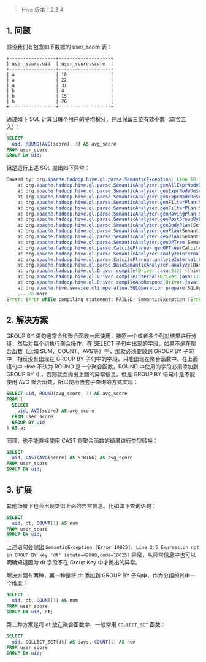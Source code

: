 
> Hive 版本：2.3.4

## 1. 问题

假设我们有包含如下数据的 user_score 表：

```
+-----------------+-------------------+
| user_score.uid  | user_score.score  |
+-----------------+-------------------+
| a               | 10                |
| a               | 22                |
| a               | 31                |
| b               | 4                 |
| b               | 15                |
| b               | 26                |
+-----------------+-------------------+
```

通过如下 SQL 计算出每个用户的平均积分，并且保留三位有效小数（四舍五入）：
```sql
SELECT
  uid, ROUND(AVG(score), 3) AS avg_score
FROM user_score
GROUP BY uid;
```

但是运行上述 SQL 抛出如下异常：
```java
Caused by: org.apache.hadoop.hive.ql.parse.SemanticException: Line 18:7 Expression not in GROUP BY key '20'
	at org.apache.hadoop.hive.ql.parse.SemanticAnalyzer.genAllExprNodeDesc(SemanticAnalyzer.java:11620) ~[hive-exec-2.3.4.jar:2.3.4]
	at org.apache.hadoop.hive.ql.parse.SemanticAnalyzer.genExprNodeDesc(SemanticAnalyzer.java:11568) ~[hive-exec-2.3.4.jar:2.3.4]
	at org.apache.hadoop.hive.ql.parse.SemanticAnalyzer.genExprNodeDesc(SemanticAnalyzer.java:11536) ~[hive-exec-2.3.4.jar:2.3.4]
	at org.apache.hadoop.hive.ql.parse.SemanticAnalyzer.genFilterPlan(SemanticAnalyzer.java:3303) ~[hive-exec-2.3.4.jar:2.3.4]
	at org.apache.hadoop.hive.ql.parse.SemanticAnalyzer.genFilterPlan(SemanticAnalyzer.java:3283) ~[hive-exec-2.3.4.jar:2.3.4]
	at org.apache.hadoop.hive.ql.parse.SemanticAnalyzer.genHavingPlan(SemanticAnalyzer.java:3066) ~[hive-exec-2.3.4.jar:2.3.4]
	at org.apache.hadoop.hive.ql.parse.SemanticAnalyzer.genPostGroupByBodyPlan(SemanticAnalyzer.java:9681) ~[hive-exec-2.3.4.jar:2.3.4]
	at org.apache.hadoop.hive.ql.parse.SemanticAnalyzer.genBodyPlan(SemanticAnalyzer.java:9644) ~[hive-exec-2.3.4.jar:2.3.4]
	at org.apache.hadoop.hive.ql.parse.SemanticAnalyzer.genPlan(SemanticAnalyzer.java:10549) ~[hive-exec-2.3.4.jar:2.3.4]
	at org.apache.hadoop.hive.ql.parse.SemanticAnalyzer.genPlan(SemanticAnalyzer.java:10427) ~[hive-exec-2.3.4.jar:2.3.4]
	at org.apache.hadoop.hive.ql.parse.SemanticAnalyzer.genOPTree(SemanticAnalyzer.java:11125) ~[hive-exec-2.3.4.jar:2.3.4]
	at org.apache.hadoop.hive.ql.parse.CalcitePlanner.genOPTree(CalcitePlanner.java:481) ~[hive-exec-2.3.4.jar:2.3.4]
	at org.apache.hadoop.hive.ql.parse.SemanticAnalyzer.analyzeInternal(SemanticAnalyzer.java:11138) ~[hive-exec-2.3.4.jar:2.3.4]
	at org.apache.hadoop.hive.ql.parse.CalcitePlanner.analyzeInternal(CalcitePlanner.java:286) ~[hive-exec-2.3.4.jar:2.3.4]
	at org.apache.hadoop.hive.ql.parse.BaseSemanticAnalyzer.analyze(BaseSemanticAnalyzer.java:258) ~[hive-exec-2.3.4.jar:2.3.4]
	at org.apache.hadoop.hive.ql.Driver.compile(Driver.java:512) ~[hive-exec-2.3.4.jar:2.3.4]
	at org.apache.hadoop.hive.ql.Driver.compileInternal(Driver.java:1317) ~[hive-exec-2.3.4.jar:2.3.4]
	at org.apache.hadoop.hive.ql.Driver.compileAndRespond(Driver.java:1295) ~[hive-exec-2.3.4.jar:2.3.4]
	at org.apache.hive.service.cli.operation.SQLOperation.prepare(SQLOperation.java:204) ~[hive-service-2.3.4.jar:2.3.4]
	... 28 more
Error: Error while compiling statement: FAILED: SemanticException [Error 10025]: Line 18:7 Expression not in GROUP BY key '20' (state=42000,code=10025)
```

## 2. 解决方案

GROUP BY 语句通常会和聚合函数一起使用，按照一个或者多个列对结果进行分组，然后对每个组执行聚合操作。在 SELECT 子句中出现的字段，如果不是在聚合函数（比如 SUM、COUNT、AVG等）中，那就必须要放到 GROUP BY 子句中，相反没有出现在 GROUP BY 子句中的字段，只能出现在聚合函数中。在上面语句中 Hive 不认为 ROUND 是一个聚合函数，ROUND 中使用的字段必须添加到 GROUP BY 中，否则就会抛出上面的异常信息。但是 GROUP BY 语句中是不能使用 AVG 聚合函数，所以使用嵌套子查询的方式实现：
```sql
SELECT uid, ROUND(avg_score, 3) AS avg_score
FROM (
  SELECT
    uid, AVG(score) AS avg_score
  FROM user_score
  GROUP BY uid
) AS a;
```

同理，也不能直接使用 CAST 将聚合函数的结果进行类型转换：
```sql
SELECT
  uid, CAST(AVG(score) AS STRING) AS avg_score
FROM user_score
GROUP BY uid;
```

## 3. 扩展

其他场景下也会出现类似上面的异常信息。比如如下查询语句：
```sql
SELECT
  uid, dt, COUNT(1) AS num
FROM user_score
GROUP BY uid;
```
上述语句会抛出 `SemanticException [Error 10025]: Line 2:5 Expression not in GROUP BY key 'dt' (state=42000,code=10025)` 异常，从异常信息中也可以明确知道因为 dt 字段不在 Group Key 中才抛出的异常。

解决方案有两种，第一种是将 dt 添加到 GROUP BY 子句中，作为分组的其中一个维度：
```sql
SELECT
  uid, dt, COUNT(1) AS num
FROM user_score
GROUP BY uid, dt;
```
第二种方案是将 dt 放在聚合函数中，一般常用 `COLLECT_SET` 函数：
```sql
SELECT
  uid, COLLECT_SET(dt) AS days, COUNT(1) AS num
FROM user_score
GROUP BY uid;
```
